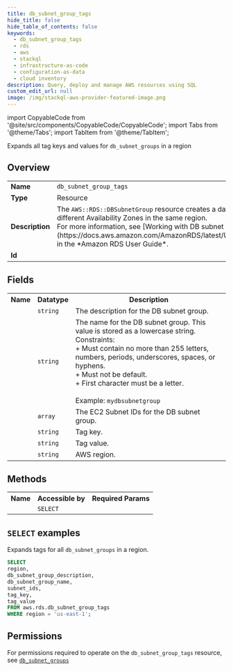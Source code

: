 ```yaml
---
title: db_subnet_group_tags
hide_title: false
hide_table_of_contents: false
keywords:
  - db_subnet_group_tags
  - rds
  - aws
  - stackql
  - infrastructure-as-code
  - configuration-as-data
  - cloud inventory
description: Query, deploy and manage AWS resources using SQL
custom_edit_url: null
image: /img/stackql-aws-provider-featured-image.png
---
```


import CopyableCode from '@site/src/components/CopyableCode/CopyableCode';
import Tabs from '@theme/Tabs';
import TabItem from '@theme/TabItem';

Expands all tag keys and values for <code>db_subnet_groups</code> in a region

## Overview
<table>
<tbody>
<tr><td><b>Name</b></td><td><code>db_subnet_group_tags</code></td></tr>
<tr><td><b>Type</b></td><td>Resource</td></tr>
<tr><td><b>Description</b></td><td>The <code>AWS::RDS::DBSubnetGroup</code> resource creates a database subnet group. Subnet groups must contain at least two subnets in two different Availability Zones in the same region. <br />For more information, see &#91;Working with DB subnet groups&#93;(https://docs.aws.amazon.com/AmazonRDS/latest/UserGuide/USER_VPC.WorkingWithRDSInstanceinaVPC.html#USER_VPC.Subnets) in the *Amazon RDS User Guide*.</td></tr>
<tr><td><b>Id</b></td><td><CopyableCode code="aws.rds.db_subnet_group_tags" /></td></tr>
</tbody>
</table>

## Fields
<table>
<tbody>
<tr><th>Name</th><th>Datatype</th><th>Description</th></tr><tr><td><CopyableCode code="db_subnet_group_description" /></td><td><code>string</code></td><td>The description for the DB subnet group.</td></tr>
<tr><td><CopyableCode code="db_subnet_group_name" /></td><td><code>string</code></td><td>The name for the DB subnet group. This value is stored as a lowercase string.<br />Constraints:<br />+ Must contain no more than 255 letters, numbers, periods, underscores, spaces, or hyphens.<br />+ Must not be default.<br />+ First character must be a letter.<br /><br />Example: <code>mydbsubnetgroup</code></td></tr>
<tr><td><CopyableCode code="subnet_ids" /></td><td><code>array</code></td><td>The EC2 Subnet IDs for the DB subnet group.</td></tr>
<tr><td><CopyableCode code="tag_key" /></td><td><code>string</code></td><td>Tag key.</td></tr>
<tr><td><CopyableCode code="tag_value" /></td><td><code>string</code></td><td>Tag value.</td></tr>
<tr><td><CopyableCode code="region" /></td><td><code>string</code></td><td>AWS region.</td></tr>
</tbody>
</table>

## Methods

<table>
<tbody>
  <tr>
    <th>Name</th>
    <th>Accessible by</th>
    <th>Required Params</th>
  </tr>
  <tr>
    <td><CopyableCode code="list_resources" /></td>
    <td><code>SELECT</code></td>
    <td><CopyableCode code="region" /></td>
  </tr>
</tbody>
</table>

## `SELECT` examples
Expands tags for all <code>db_subnet_groups</code> in a region.
```sql
SELECT
region,
db_subnet_group_description,
db_subnet_group_name,
subnet_ids,
tag_key,
tag_value
FROM aws.rds.db_subnet_group_tags
WHERE region = 'us-east-1';
```


## Permissions

For permissions required to operate on the <code>db_subnet_group_tags</code> resource, see <a href="/services/rds/db_subnet_groups/#permissions"><code>db_subnet_groups</code></a>

